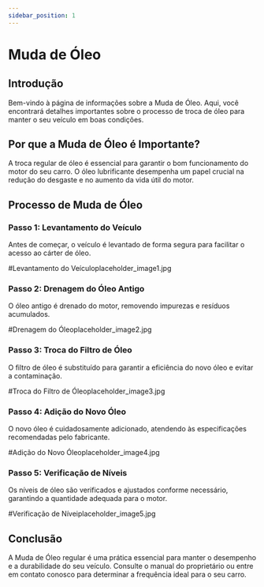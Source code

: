 ```yaml
---
sidebar_position: 1
---
```

 
 
# Muda de Óleo
 
 
## Introdução
 
 
Bem-vindo à página de informações sobre a Muda de Óleo. Aqui, você encontrará detalhes importantes sobre o processo de troca de óleo para manter o seu veículo em boas condições.
 
 
## Por que a Muda de Óleo é Importante?
 
 
A troca regular de óleo é essencial para garantir o bom funcionamento do motor do seu carro. O óleo lubrificante desempenha um papel crucial na redução do desgaste e no aumento da vida útil do motor.
 
 
## Processo de Muda de Óleo
 
 
### Passo 1: Levantamento do Veículo
 
 
Antes de começar, o veículo é levantado de forma segura para facilitar o acesso ao cárter de óleo.
 
 
#Levantamento do Veículoplaceholder_image1.jpg
 
 
### Passo 2: Drenagem do Óleo Antigo
 
 
O óleo antigo é drenado do motor, removendo impurezas e resíduos acumulados.
 
 
#Drenagem do Óleoplaceholder_image2.jpg
 
 
### Passo 3: Troca do Filtro de Óleo
 
 
O filtro de óleo é substituído para garantir a eficiência do novo óleo e evitar a contaminação.
 
 
#Troca do Filtro de Óleoplaceholder_image3.jpg
 
 
### Passo 4: Adição do Novo Óleo
 
 
O novo óleo é cuidadosamente adicionado, atendendo às especificações recomendadas pelo fabricante.
 
 
#Adição do Novo Óleoplaceholder_image4.jpg
 
 
### Passo 5: Verificação de Níveis
 
 
Os níveis de óleo são verificados e ajustados conforme necessário, garantindo a quantidade adequada para o motor.
 
 
#Verificação de Níveiplaceholder_image5.jpg
 
 
## Conclusão
 
 
A Muda de Óleo regular é uma prática essencial para manter o desempenho e a durabilidade do seu veículo. Consulte o manual do proprietário ou entre em contato conosco para determinar a frequência ideal para o seu carro.
 
 
